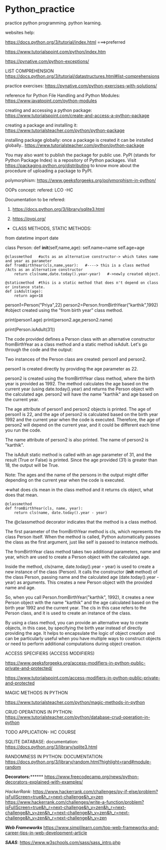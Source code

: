 # Python_practice
practice python programming.
python learning.



websites help:

https://docs.python.org/3/tutorial/index.html    ===>preferred

https://www.tutorialspoint.com/python/index.htm

https://pynative.com/python-exceptions/


LIST COMPREHENSION
https://docs.python.org/3/tutorial/datastructures.html#list-comprehensions


practice exercises:
https://pynative.com/python-exercises-with-solutions/


reference for Python File Handling and Python Modules:
https://www.javatpoint.com/python-modules


creating and accessing a python package: 
https://www.tutorialspoint.com/create-and-access-a-python-package


creating a package and installing it:
https://www.tutorialsteacher.com/python/python-package

installing package globally:
once a package is created it can be installed globally..
https://www.tutorialsteacher.com/python/python-package


You may also want to publish the package for public use. PyPI (stands for Python Package Index) is a repository of Python packages. Visit https://packaging.python.org/distributing to know more about the procedure of uploading a package to PyPI.



polymorphism:
https://www.geeksforgeeks.org/polymorphism-in-python/


OOPs concept:
refered: LCO -HC


Documentation to be refered:
1.  https://docs.python.org/3/library/sqlite3.html

2.  https://pypi.org/



* CLASS METHODS, STATIC METHODS:

from datetime import date

class Person:
    def __init__(self,name,age):
        self.name=name
        self.age=age



    @classmethod   #acts as an alternative constructor-> which takes name and year as parameter
    def fromBirthYear(cls,name,year):   #----> this is a class method /Acts as an alternative constructor
        return cls(name,date.today().year-year)   #->newly created object.

    @staticmethod  #this is a static method that does n't depend on class or instance state.
    def isAdult(age):
        return age>18

person1=Person("Priya",22)
person2=Person.fromBirthYear("karthik",1992)  #object created using the "from birth year" class method.

print(person1.age)
print(person2.age,person2.name)

print(Person.isAdult(31))



The code provided defines a Person class with an alternative constructor fromBirthYear as a class method and a static method isAdult. Let's go through the code and the output:

Two instances of the Person class are created: person1 and person2.

person1 is created directly by providing the age parameter as 22.

person2 is created using the fromBirthYear class method, where the birth year is provided as 1992. The method calculates the age based on the current year (using date.today().year) and returns the Person object with the calculated age. person2 will have the name "karthik" and age based on the current year.

The age attribute of person1 and person2 objects is printed. The age of person1 is 22, and the age of person2 is calculated based on the birth year 1992 and the current year when the code is executed. Therefore, the age of person2 will depend on the current year, and it could be different each time you run the code.

The name attribute of person2 is also printed. The name of person2 is "karthik".

The isAdult static method is called with an age parameter of 31, and the result (True or False) is printed. Since the age provided (31) is greater than 18, the output will be True.

Note: The ages and the name of the persons in the output might differ depending on the current year when the code is executed.



=>what does cls mean in the class method 
and it returns cls object, what does that mean.


    @classmethod
    def fromBirthYear(cls, name, year):
        return cls(name, date.today().year - year)

    

The @classmethod decorator indicates that the method is a class method.

The first parameter of the fromBirthYear method is cls, which represents the class Person itself. When the method is called, Python automatically passes the class as the first argument, just like self is passed to instance methods.

The fromBirthYear class method takes two additional parameters, name and year, which are used to create a Person object with the calculated age.

Inside the method, cls(name, date.today().year - year) is used to create a new instance of the class (Person). It calls the constructor (__init__ method) of the class Person, passing name and the calculated age (date.today().year - year) as arguments. This creates a new Person object with the provided name and age.

So, when you call Person.fromBirthYear("karthik", 1992), it creates a new Person object with the name "karthik" and the age calculated based on the birth year 1992 and the current year. The cls in this case refers to the Person class, and it is used to create an instance of the class.

By using a class method, you can provide an alternative way to create objects, in this case, by specifying the birth year instead of directly providing the age. It helps to encapsulate the logic of object creation and can be particularly useful when you have multiple ways to construct objects or need to perform additional computations during object creation.


ACCESS SPECIFIERS (ACCESS MODIFIERS)

https://www.geeksforgeeks.org/access-modifiers-in-python-public-private-and-protected/

https://www.tutorialspoint.com/access-modifiers-in-python-public-private-and-protected


MAGIC METHODS IN PYTHON

https://www.tutorialsteacher.com/python/magic-methods-in-python


CRUD OPERATIONS IN PYTHON:
https://www.tutorialsteacher.com/python/database-crud-operation-in-python


TODO APPLICATION- HC COURSE

SQLITE DATABASE:
documentation: https://docs.python.org/3/library/sqlite3.html



RANDOMNESS IN PYTHON:
DOCUMENTATION:  https://docs.python.org/3/library/random.html?highlight=rand#module-random



******Decorators:************
https://www.freecodecamp.org/news/python-decorators-explained-with-examples/

*HackerRank*:
https://www.hackerrank.com/challenges/py-if-else/problem?isFullScreen=true&h_r=next-challenge&h_v=zen
https://www.hackerrank.com/challenges/write-a-function/problem?isFullScreen=true&h_r=next-challenge&h_v=zen&h_r=next-challenge&h_v=zen&h_r=next-challenge&h_v=zen&h_r=next-challenge&h_v=zen&h_r=next-challenge&h_v=zen

***Web Frameworks***
https://www.simplilearn.com/top-web-frameworks-and-career-tips-in-web-development-article

***SAAS***:
https://www.w3schools.com/sass/sass_intro.php

